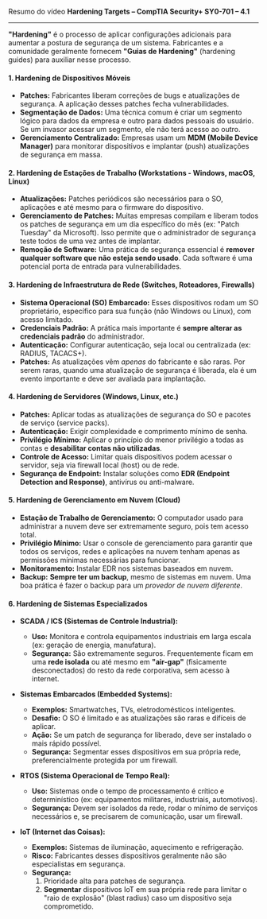 Resumo do vídeo **Hardening Targets – CompTIA Security+ SY0-701 – 4.1**

---

**"Hardening"** é o processo de aplicar configurações adicionais para aumentar a postura de segurança de um sistema. Fabricantes e a comunidade geralmente fornecem **"Guias de Hardening"** (hardening guides) para auxiliar nesse processo.

#### **1. Hardening de Dispositivos Móveis**

* **Patches:** Fabricantes liberam correções de bugs e atualizações de segurança. A aplicação desses patches fecha vulnerabilidades.
* **Segmentação de Dados:** Uma técnica comum é criar um segmento lógico para dados da empresa e outro para dados pessoais do usuário. Se um invasor acessar um segmento, ele não terá acesso ao outro.
* **Gerenciamento Centralizado:** Empresas usam um **MDM (Mobile Device Manager)** para monitorar dispositivos e implantar (push) atualizações de segurança em massa.

#### **2. Hardening de Estações de Trabalho (Workstations - Windows, macOS, Linux)**

* **Atualizações:** Patches periódicos são necessários para o SO, aplicações e até mesmo para o firmware do dispositivo.
* **Gerenciamento de Patches:** Muitas empresas compilam e liberam todos os patches de segurança em um dia específico do mês (ex: "Patch Tuesday" da Microsoft). Isso permite que o administrador de segurança teste todos de uma vez antes de implantar.
* **Remoção de Software:** Uma prática de segurança essencial é **remover qualquer software que não esteja sendo usado**. Cada software é uma potencial porta de entrada para vulnerabilidades.

#### **3. Hardening de Infraestrutura de Rede (Switches, Roteadores, Firewalls)**

* **Sistema Operacional (SO) Embarcado:** Esses dispositivos rodam um SO proprietário, específico para sua função (não Windows ou Linux), com acesso limitado.
* **Credenciais Padrão:** A prática mais importante é **sempre alterar as credenciais padrão** do administrador.
* **Autenticação:** Configurar autenticação, seja local ou centralizada (ex: RADIUS, TACACS+).
* **Patches:** As atualizações vêm *apenas* do fabricante e são raras. Por serem raras, quando uma atualização de segurança é liberada, ela é um evento importante e deve ser avaliada para implantação.

#### **4. Hardening de Servidores (Windows, Linux, etc.)**

* **Patches:** Aplicar todas as atualizações de segurança do SO e pacotes de serviço (service packs).
* **Autenticação:** Exigir complexidade e comprimento mínimo de senha.
* **Privilégio Mínimo:** Aplicar o princípio do menor privilégio a todas as contas e **desabilitar contas não utilizadas**.
* **Controle de Acesso:** Limitar quais dispositivos podem acessar o servidor, seja via firewall local (host) ou de rede.
* **Segurança de Endpoint:** Instalar soluções como **EDR (Endpoint Detection and Response)**, antivírus ou anti-malware.

#### **5. Hardening de Gerenciamento em Nuvem (Cloud)**

* **Estação de Trabalho de Gerenciamento:** O computador usado para administrar a nuvem deve ser extremamente seguro, pois tem acesso total.
* **Privilégio Mínimo:** Usar o console de gerenciamento para garantir que todos os serviços, redes e aplicações na nuvem tenham apenas as permissões mínimas necessárias para funcionar.
* **Monitoramento:** Instalar EDR nos sistemas baseados em nuvem.
* **Backup:** **Sempre ter um backup**, mesmo de sistemas em nuvem. Uma boa prática é fazer o backup para um *provedor de nuvem diferente*.

#### **6. Hardening de Sistemas Especializados**

* **SCADA / ICS (Sistemas de Controle Industrial):**
    * **Uso:** Monitora e controla equipamentos industriais em larga escala (ex: geração de energia, manufatura).
    * **Segurança:** São extremamente seguros. Frequentemente ficam em uma **rede isolada** ou até mesmo em **"air-gap"** (fisicamente desconectados) do resto da rede corporativa, sem acesso à internet.

* **Sistemas Embarcados (Embedded Systems):**
    * **Exemplos:** Smartwatches, TVs, eletrodomésticos inteligentes.
    * **Desafio:** O SO é limitado e as atualizações são raras e difíceis de aplicar.
    * **Ação:** Se um patch de segurança for liberado, deve ser instalado o mais rápido possível.
    * **Segurança:** Segmentar esses dispositivos em sua própria rede, preferencialmente protegida por um firewall.

* **RTOS (Sistema Operacional de Tempo Real):**
    * **Uso:** Sistemas onde o tempo de processamento é crítico e determinístico (ex: equipamentos militares, industriais, automotivos).
    * **Segurança:** Devem ser isolados da rede, rodar o mínimo de serviços necessários e, se precisarem de comunicação, usar um firewall.

* **IoT (Internet das Coisas):**
    * **Exemplos:** Sistemas de iluminação, aquecimento e refrigeração.
    * **Risco:** Fabricantes desses dispositivos geralmente não são especialistas em segurança.
    * **Segurança:**
        1.  Prioridade alta para patches de segurança.
        2.  **Segmentar** dispositivos IoT em sua própria rede para limitar o "raio de explosão" (blast radius) caso um dispositivo seja comprometido.